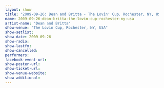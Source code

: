 ```yaml
---
layout: show
title: "2009-09-26: Dean and Britta - The Lovin' Cup, Rochester, NY, USA"
name: 2009-09-26-dean-britta-the-lovin-cup-rochester-ny-usa
artist-name: 'Dean and Britta'
show-venue: "The Lovin Cup, Rochester, NY, USA"
show-setlist: 
show-date: 2009-09-26
show-radio: 
show-lastfm: 
show-cancelled: 
performers: 
facebook-event-url: 
show-poster-url: 
show-ticket-url: 
show-venue-website: 
show-additional: 
---
```


